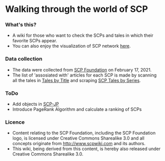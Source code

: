 # Walking through the world of SCP

### What's this?
- A wiki for those who want to check the SCPs and tales in which their favorite SCPs appear.
- You can also enjoy the visualization of SCP network [here](https://iwasaki501.github.io/ternbusty/scp_network_visualization.html).

### Data collection
- The data were collected from [SCP Foundation](https://scp-wiki.wikidot.com/) on February 17, 2021.
- The list of 'assosiated with' articles for each SCP is made by scanning all the tales in [Tales by Title](https://scp-wiki.wikidot.com/tales-by-title) and scraping [SCP Tales by Series](https://scp-wiki.wikidot.com/scp-series-1-tales-edition/noredirect/true).

### ToDo
- Add objects in [SCP-JP](http://scp-jp.wikidot.com/scp-series-jp)
- Introduce PageRank Algorithm and calculate a ranking of SCPs

### Licence
- Content relating to the SCP Foundation, including the SCP Foundation logo, is licensed under Creative Commons Sharealike 3.0 and all concepts originate from http://www.scpwiki.com and its authors. 
- This wiki, being derived from this content, is hereby also released under Creative Commons Sharealike 3.0.

